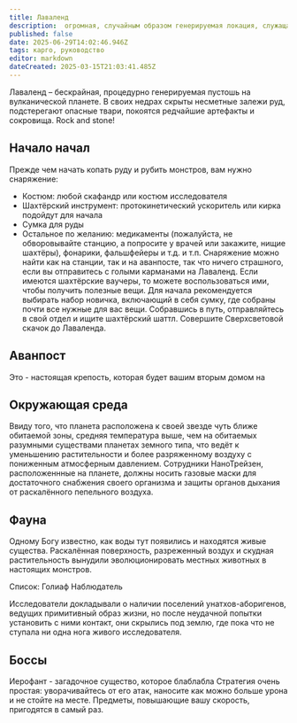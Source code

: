 ```yaml
---
title: Лаваленд
description:  огромная, случайным образом генерируемая локация, служащая в качестве шахты. Содержит в себе огромное множество различных руд, враждебной фауны, редких предметов и сокровищ и возможные локации для спавна игроков на гост-роли.
published: false
date: 2025-06-29T14:02:46.946Z
tags: карго, руководство
editor: markdown
dateCreated: 2025-03-15T21:03:41.485Z
---
```




Лаваленд – бескрайная, процедурно генерируемая пустошь на вулканической планете. В своих недрах скрыты несметные залежи руд, подстерегают опасные твари, покоятся редчайшие артефакты и сокровища. Rock and stone! 

## Начало начал
Прежде чем начать копать руду и рубить монстров, вам нужно снаряжение:
- Костюм: любой скафандр или костюм исследователя
- Шахтёрский инструмент: протокинетический ускоритель или кирка подойдут для начала
- Сумка для руды
- Остальное по желанию: медикаменты (пожалуйста, не обворовывайте станцию, а попросите у врачей или закажите, нищие шахтёры), фонарики, фальшфейеры и т.д. и т.п.
Снаряжение можно найти как на станции, так и на аванпосте, так что ничего страшного, если вы отправитесь с голыми карманами на Лаваленд.
Если имеются шахтёрские ваучеры, то можете воспользоваться ими, чтобы получить полезные вещи. Для начала рекомендуется выбирать набор новичка, включающий в себя сумку, где собраны почти все нужные для вас вещи.
Собравшись в путь, отправляйтесь в свой отдел и ищите шахтёрский шаттл. Совершите Сверхсветовой скачок до Лаваленда.

## Аванпост
Это - настоящая крепость, которая будет вашим вторым домом на 

## Окружающая среда
Ввиду того, что планета расположена к своей звезде чуть ближе обитаемой зоны, средняя температура выше, чем на обитаемых разумными существами планетах земного типа, что ведёт к уменьшению растительности и более разряженному воздуху с пониженным атмосферным давлением. Сотрудники НаноТрейзен, расположеннные на планете, должны носить газовые маски для достаточного снабжения своего организма и защиты органов дыхания от раскалённого пепельного воздуха.

## Фауна
Одному Богу известно, как воды тут появились и находятся живые существа. Раскалённая поверхность, разреженный воздух и скудная растительность вынудили эволюционировать местных животных в настоящих монстров.

Список:
Голиаф
Наблюдатель

Исследователи докладывали о наличии поселений унатхов-аборигенов, ведущих примитивный образ жизни, но после неудачной попытки установить с ними контакт, они скрылись под землю, где пока что не ступала ни одна нога живого исследователя.

## Боссы
Иерофант - загадочное существо, которое блаблабла
Стратегия очень простая: уворачивайтесь от его атак, наносите как можно больше урона и не стойте на месте. Предметы, повышающие вашу скорость, пригодятся в самый раз.